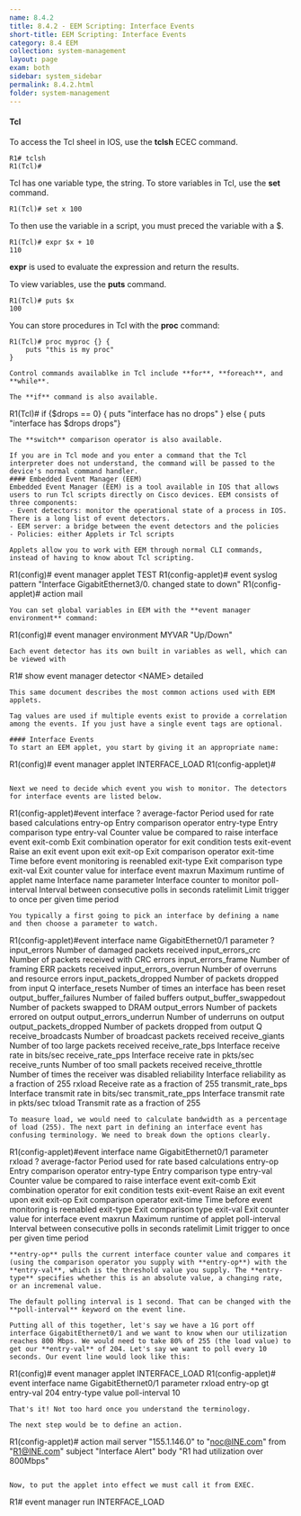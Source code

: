 ```yaml
---
name: 8.4.2
title: 8.4.2 - EEM Scripting: Interface Events
short-title: EEM Scripting: Interface Events
category: 8.4 EEM
collection: system-management
layout: page
exam: both
sidebar: system_sidebar
permalink: 8.4.2.html
folder: system-management
---
```

#### Tcl
To access the Tcl sheel in IOS, use the **tclsh** ECEC command.
```
R1# tclsh
R1(Tcl)# 
```

Tcl has one variable type, the string. To store variables in Tcl, use the **set** command.
```
R1(Tcl)# set x 100
```
To then use the variable in a script, you must preced the variable with a $.
```
R1(Tcl)# expr $x + 10
110
```
**expr** is used to evaluate the expression and return the results.

To view variables, use the **puts** command.
```
R1(Tcl)# puts $x
100
```

You can store procedures in Tcl with the **proc** command:
```
R1(Tcl)# proc myproc {} {
	puts "this is my proc"
}

Control commands availablke in Tcl include **for**, **foreach**, and **while**.

The **if** command is also available.
```
R1(Tcl)# if {$drops == 0} {
	puts "interface has no drops"
	} else {
		puts "interface has $drops drops"}
```
The **switch** comparison operator is also available.

If you are in Tcl mode and you enter a command that the Tcl interpreter does not understand, the command will be passed to the device's normal command handler.
#### Embedded Event Manager (EEM)
Embedded Event Manager (EEM) is a tool available in IOS that allows users to run Tcl scripts directly on Cisco devices. EEM consists of three components:
- Event detectors: monitor the operational state of a process in IOS. There is a long list of event detectors.
- EEM server: a bridge between the event detectors and the policies
- Policies: either Applets ir Tcl scripts

Applets allow you to work with EEM through normal CLI commands, instead of having to know about Tcl scripting.
```
R1(config)# event manager applet TEST
R1(config-applet)# event syslog pattern "Interface GigabitEthernet3/0. changed state to down"
R1(config-applet)# action mail
```
You can set global variables in EEM with the **event manager environment** command:
```
R1(config)# event manager environment MYVAR "Up/Down"
```
Each event detector has its own built in variables as well, which can be viewed with
```
R1# show event manager detector \<NAME\> detailed
```
This same document describes the most common actions used with EEM applets.

Tag values are used if multiple events exist to provide a correlation among the events. If you just have a single event tags are optional.

#### Interface Events
To start an EEM applet, you start by giving it an appropriate name:
```
R1(config)# event manager applet INTERFACE_LOAD
R1(config-applet)# 
```

Next we need to decide which event you wish to monitor. The detectors for interface events are listed below.
```
R1(config-applet)#event interface ?
  average-factor  Period used for rate based calculations
  entry-op        Entry comparison operator
  entry-type      Entry comparison type
  entry-val       Counter value be compared to raise interface event
  exit-comb       Exit combination operator for exit condition tests
  exit-event      Raise an exit event upon exit
  exit-op         Exit comparison operator
  exit-time       Time before event monitoring is reenabled
  exit-type       Exit comparison type
  exit-val        Exit counter value for interface event
  maxrun          Maximum runtime of applet
  name            Interface name
  parameter       Interface counter to monitor
  poll-interval   Interval between consecutive polls in seconds
  ratelimit       Limit trigger to once per given time period
```
You typically a first going to pick an interface by defining a name and then choose a parameter to watch.
```
R1(config-applet)#event interface name GigabitEthernet0/1 parameter ?
  input_errors              Number of damaged packets received
  input_errors_crc          Number of packets received with CRC errors
  input_errors_frame        Number of framing ERR packets received
  input_errors_overrun      Number of overruns and resource errors
  input_packets_dropped     Number of packets dropped from input Q
  interface_resets          Number of times an interface has been reset
  output_buffer_failures    Number of failed buffers
  output_buffer_swappedout  Number of packets swapped to DRAM
  output_errors             Number of packets errored on output
  output_errors_underrun    Number of underruns on output
  output_packets_dropped    Number of packets dropped from output Q
  receive_broadcasts        Number of broadcast packets received
  receive_giants            Number of too large packets received
  receive_rate_bps          Interface receive rate in bits/sec
  receive_rate_pps          Interface receive rate in pkts/sec
  receive_runts             Number of too small packets received
  receive_throttle          Number of times the receiver was disabled
  reliability               Interface reliability as a fraction of 255
  rxload                    Receive rate as a fraction of 255
  transmit_rate_bps         Interface transmit rate in bits/sec
  transmit_rate_pps         Interface transmit rate in pkts/sec
  txload                    Transmit rate as a fraction of 255
```
To measure load, we would need to calculate bandwidth as a percentage of load (255). The next part in defining an interface event has confusing terminology. We need to break down the options clearly.
```
R1(config-applet)#event interface name GigabitEthernet0/1 parameter rxload ?
  average-factor  Period used for rate based calculations
  entry-op        Entry comparison operator
  entry-type      Entry comparison type
  entry-val       Counter value be compared to raise interface event
  exit-comb       Exit combination operator for exit condition tests
  exit-event      Raise an exit event upon exit
  exit-op         Exit comparison operator
  exit-time       Time before event monitoring is reenabled
  exit-type       Exit comparison type
  exit-val        Exit counter value for interface event
  maxrun          Maximum runtime of applet
  poll-interval   Interval between consecutive polls in seconds
  ratelimit       Limit trigger to once per given time period
```
**entry-op** pulls the current interface counter value and compares it (using the comparison operator you supply with **entry-op**) with the **entry-val**, which is the threshold value you supply. The **entry-type** specifies whether this is an absolute value, a changing rate, or an incremenal value.

The default polling interval is 1 second. That can be changed with the **poll-interval** keyword on the event line.

Putting all of this together, let's say we have a 1G port off interface GigabitEthernet0/1 and we want to know when our utilization reaches 800 Mbps. We would need to take 80% of 255 (the load value) to get our **entry-val** of 204. Let's say we want to poll every 10 seconds. Our event line would look like this:
```
R1(config)# event manager applet INTERFACE_LOAD
R1(config-applet)# event interface name GigabitEthernet0/1 parameter rxload entry-op gt entry-val 204 entry-type value poll-interval 10
```
That's it! Not too hard once you understand the terminology.

The next step would be to define an action.
```
R1(config-applet)# action mail server "155.1.146.0" to "noc@INE.com" from "R1@INE.com" subject "Interface Alert" body "R1 had utilization over 800Mbps"
```

Now, to put the applet into effect we must call it from EXEC.
```
R1# event manager run INTERFACE_LOAD
```






















